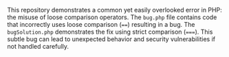 This repository demonstrates a common yet easily overlooked error in PHP: the misuse of loose comparison operators. The `bug.php` file contains code that incorrectly uses loose comparison (`==`) resulting in a bug. The `bugSolution.php` demonstrates the fix using strict comparison (`===`).  This subtle bug can lead to unexpected behavior and security vulnerabilities if not handled carefully.